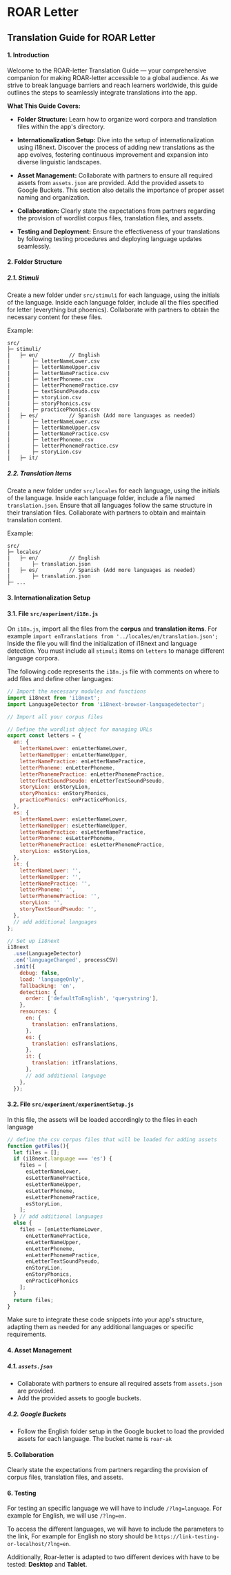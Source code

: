 # ROAR Letter

## Translation Guide for ROAR Letter

#### 1. Introduction
Welcome to the ROAR-letter Translation Guide — your comprehensive companion for making ROAR-letter accessible to a global audience. As we strive to break language barriers and reach learners worldwide, this guide outlines the steps to seamlessly integrate translations into the app.

**What This Guide Covers:**
- **Folder Structure:** Learn how to organize word corpora and translation files within the app's directory.

- **Internationalization Setup:** Dive into the setup of internationalization using i18next. Discover the process of adding new translations as the app evolves, fostering continuous improvement and expansion into diverse linguistic landscapes.

- **Asset Management:** Collaborate with partners to ensure all required assets from `assets.json` are provided. Add the provided assets to Google Buckets. This section also details the importance of proper asset naming and organization.

- **Collaboration:** Clearly state the expectations from partners regarding the provision of wordlist corpus files, translation files, and assets.

- **Testing and Deployment:** Ensure the effectiveness of your translations by following testing procedures and deploying language updates seamlessly.

#### 2. Folder Structure

##### 2.1. Stimuli
Create a new folder under `src/stimuli` for each language, using the initials of the language. Inside each language folder, include all the files specified for letter (everything but phoenics). Collaborate with partners to obtain the necessary content for these files.

Example:
```
src/
├─ stimuli/
|   ├─ en/          // English
|       ├─ letterNameLower.csv
|       ├─ letterNameUpper.csv
|       ├─ letterNamePractice.csv
|       ├─ letterPhoneme.csv
|       ├─ letterPhonemePractice.csv
|       ├─ textSoundPseudo.csv
|       ├─ storyLion.csv
|       ├─ storyPhonics.csv
|       ├─ practicePhonics.csv
|   ├─ es/          // Spanish (Add more languages as needed)
|       ├─ letterNameLower.csv
|       ├─ letterNameUpper.csv
|       ├─ letterNamePractice.csv
|       ├─ letterPhoneme.csv
|       ├─ letterPhonemePractice.csv
|       ├─ storyLion.csv
|   ├─ it/
```

##### 2.2. Translation Items
Create a new folder under `src/locales` for each language, using the initials of the language. Inside each language folder, include a file named `translation.json`. Ensure that all languages follow the same structure in their translation files. Collaborate with partners to obtain and maintain translation content.

Example:
```
src/
├─ locales/
|   ├─ en/          // English
|       ├─ translation.json
|   ├─ es/          // Spanish (Add more languages as needed)
|       ├─ translation.json
├─ ...
```


#### 3. Internationalization Setup

#### 3.1. File `src/experiment/i18n.js`

On `i18n.js`, import all the files from the **corpus** and **translation items**. For example `import enTranslations from '../locales/en/translation.json';`
Inside the file you will find the initialization of i18next and language detection. 
You must include all `stimuli` items on `letters` to manage different language corpora.

The following code represents the `i18n.js` file with comments on where to add files and define other languages:

```javascript
// Import the necessary modules and functions
import i18next from 'i18next';
import LanguageDetector from 'i18next-browser-languagedetector';

// Import all your corpus files

// Define the wordlist object for managing URLs
export const letters = {
  en: {
    letterNameLower: enLetterNameLower,
    letterNameUpper: enLetterNameUpper,
    letterNamePractice: enLetterNamePractice,
    letterPhoneme: enLetterPhoneme,
    letterPhonemePractice: enLetterPhonemePractice,
    letterTextSoundPseudo: enLetterTextSoundPseudo,
    storyLion: enStoryLion,
    storyPhonics: enStoryPhonics,
    practicePhonics: enPracticePhonics,
  },
  es: {
    letterNameLower: esLetterNameLower,
    letterNameUpper: esLetterNameUpper,
    letterNamePractice: esLetterNamePractice,
    letterPhoneme: esLetterPhoneme,
    letterPhonemePractice: esLetterPhonemePractice,
    storyLion: esStoryLion,
  },
  it: {
    letterNameLower: '',
    letterNameUpper: '',
    letterNamePractice: '',
    letterPhoneme: '',
    letterPhonemePractice: '',
    storyLion: '',
    storyTextSoundPseudo: '',
  },
  // add additional languages
};

// Set up i18next
i18next
  .use(LanguageDetector)
  .on('languageChanged', processCSV)
  .init({
    debug: false,
    load: 'languageOnly',
    fallbackLng: 'en',
    detection: {
      order: ['defaultToEnglish', 'querystring'],
    },
    resources: {
      en: {
        translation: enTranslations,
      },
      es: {
        translation: esTranslations,
      },
      it: {
        translation: itTranslations,
      },
      // add additional language
    },
  });


```

#### 3.2. File `src/experiment/experimentSetup.js`

In this file, the assets will be loaded accordingly to the files in each language

```javascript
// define the csv corpus files that will be loaded for adding assets
function getFiles(){
  let files = [];
  if (i18next.language === 'es') {
    files = [
      esLetterNameLower,
      esLetterNamePractice,
      esLetterNameUpper, 
      esLetterPhoneme, 
      esLetterPhonemePractice,
      esStoryLion,
    ];
  } // add additional languages
  else {
    files = [enLetterNameLower,
      enLetterNamePractice,
      enLetterNameUpper, 
      enLetterPhoneme, 
      enLetterPhonemePractice,
      enLetterTextSoundPseudo,
      enStoryLion,
      enStoryPhonics,
      enPracticePhonics
    ];
  }
  return files;
}
```

Make sure to integrate these code snippets into your app's structure, adapting them as needed for any additional languages or specific requirements.

#### 4. Asset Management

##### 4.1. `assets.json`
- Collaborate with partners to ensure all required assets from `assets.json` are provided.
- Add the provided assets to google buckets.

##### 4.2. Google Buckets
- Follow the English folder setup in the Google bucket to load the provided assets for each language. The bucket name is `roar-ak`

#### 5. Collaboration
Clearly state the expectations from partners regarding the provision of corpus files, translation files, and assets.

#### 6. Testing
For testing an specific language we will have to include `/?lng=language`. For example for English, we will use `/?lng=en`.

To access the different languages, we will have to include the parameters to the link, For example for English no story should be `https://link-testing-or-localhost/?lng=en`.

Additionally, Roar-letter is adapted to two different devices with have to be tested: **Desktop** and **Tablet**.
